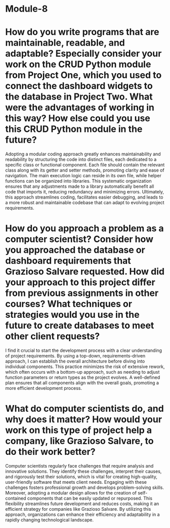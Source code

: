# Module-8

# How do you write programs that are maintainable, readable, and adaptable? Especially consider your work on the CRUD Python module from Project One, which you used to connect the dashboard widgets to the database in Project Two. What were the advantages of working in this way? How else could you use this CRUD Python module in the future?
Adopting a modular coding approach greatly enhances maintainability and readability by structuring the code into distinct files, each dedicated to a specific class or functional component. Each file should contain the relevant class along with its getter and setter methods, promoting clarity and ease of navigation. The main execution logic can reside in its own file, while helper functions can be organized into libraries. This systematic organization ensures that any adjustments made to a library automatically benefit all code that imports it, reducing redundancy and minimizing errors. Ultimately, this approach streamlines coding, facilitates easier debugging, and leads to a more robust and maintainable codebase that can adapt to evolving project requirements.



# How do you approach a problem as a computer scientist? Consider how you approached the database or dashboard requirements that Grazioso Salvare requested. How did your approach to this project differ from previous assignments in other courses? What techniques or strategies would you use in the future to create databases to meet other client requests?
I find it crucial to start the development process with a clear understanding of project requirements. By using a top-down, requirements-driven approach, I can establish the overall architecture before diving into individual components. This practice minimizes the risk of extensive rework, which often occurs with a bottom-up approach, such as needing to adjust function parameters or return types as the project evolves. A well-defined plan ensures that all components align with the overall goals, promoting a more efficient development process.



# What do computer scientists do, and why does it matter? How would your work on this type of project help a company, like Grazioso Salvare, to do their work better?

Computer scientists regularly face challenges that require analysis and innovative solutions. They identify these challenges, interpret their causes, and rigorously test their solutions, which is vital for creating high-quality, user-friendly software that meets client needs. Engaging with these challenges fosters professional growth and develops problem-solving skills. Moreover, adopting a modular design allows for the creation of self-contained components that can be easily updated or repurposed. This flexibility streamlines future development and reduces costs, making it an efficient strategy for companies like Grazioso Salvare. By utilizing this approach, organizations can enhance their efficiency and adaptability in a rapidly changing technological landscape.
